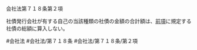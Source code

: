 会社法第７１８条第２項

社債発行会社が有する自己の当該種類の社債の金額の合計額は、[前項](会社法＿＿＿＿第７１８条第１項)に規定する社債の総額に算入しない。

#会社法
#会社法/第７１８条
#会社法/第７１８条/第２項
